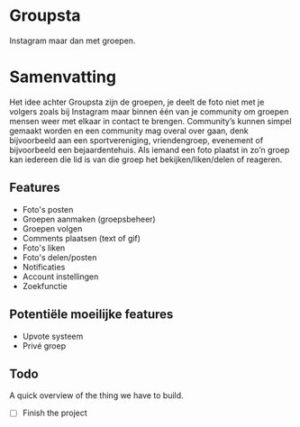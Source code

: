 # Groupsta
Instagram maar dan met groepen.

# Samenvatting
Het idee achter Groupsta zijn de groepen, je deelt de foto niet met je volgers zoals bij Instagram maar binnen één van je community om groepen mensen weer met elkaar in contact te brengen. Community’s kunnen simpel gemaakt worden en een community mag overal over gaan, denk bijvoorbeeld aan een sportvereniging, vriendengroep, evenement of bijvoorbeeld een bejaardentehuis. Als iemand een foto plaatst in zo’n groep kan iedereen die lid is van die groep het bekijken/liken/delen of reageren.

## Features
- Foto's posten
- Groepen aanmaken (groepsbeheer)
- Groepen volgen
- Comments plaatsen (text of gif)
- Foto's liken
- Foto's delen/posten
- Notificaties
- Account instellingen
- Zoekfunctie

## Potentiële moeilijke features
- Upvote systeem
- Privé groep


## Todo

A quick overview of the thing we have to build.
- [ ] Finish the project
